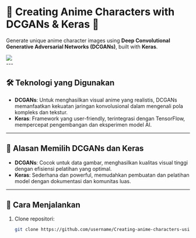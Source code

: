 # 🌸 Creating Anime Characters with DCGANs & Keras 🌸

Generate unique anime character images using **Deep Convolutional Generative Adversarial Networks (DCGANs)**, built with **Keras**.
<div>
  <img src = "https://img.shields.io/badge/Python-3776AB?style=for-the-badge&logo=python&logoColor=white"></img>
</div>
---

## 🛠 Teknologi yang Digunakan
- **DCGANs**: Untuk menghasilkan visual anime yang realistis, DCGANs memanfaatkan kekuatan jaringan konvolusional dalam mengenali pola kompleks dan tekstur.
- **Keras**: Framework yang user-friendly, terintegrasi dengan TensorFlow, mempercepat pengembangan dan eksperimen model AI.

---

## 🎯 Alasan Memilih DCGANs dan Keras
- **DCGANs**: Cocok untuk data gambar, menghasilkan kualitas visual tinggi dengan efisiensi pelatihan yang optimal.
- **Keras**: Sederhana dan powerful, memudahkan pembuatan dan pelatihan model dengan dokumentasi dan komunitas luas.

---
## 🚀 Cara Menjalankan
1. Clone repositori:
   ```bash
   git clone https://github.com/username/Creating-anime-characters-using-DCGANs.git
